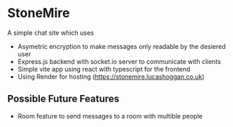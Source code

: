# StoneMire
A simple chat site which uses
- Asymetric encryption to make messages only readable by the desiered user
- Express.js backend with socket.io server to communicate with clients
- Simple vite app using react with typescript for the frontend
- Using Render for hosting (https://stonemire.lucashoggan.co.uk)
## Possible Future Features
- Room feature to send messages to a room with multible people
